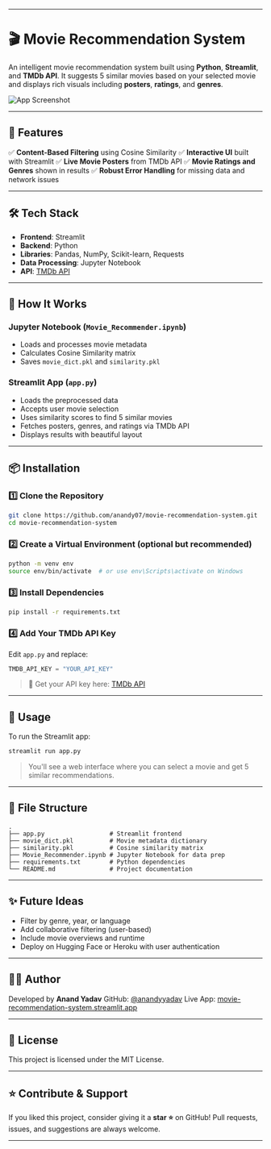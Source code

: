 

---

# 🎬 Movie Recommendation System

An intelligent movie recommendation system built using **Python**, **Streamlit**, and **TMDb API**. It suggests 5 similar movies based on your selected movie and displays rich visuals including **posters**, **ratings**, and **genres**.

![App Screenshot](https://movie-recommendation-system-i226rkr4lovu9kfe43fdjq.streamlit.app/)

---

## 🚀 Features

✅ **Content-Based Filtering** using Cosine Similarity
✅ **Interactive UI** built with Streamlit
✅ **Live Movie Posters** from TMDb API
✅ **Movie Ratings and Genres** shown in results
✅ **Robust Error Handling** for missing data and network issues

---

## 🛠️ Tech Stack

* **Frontend**: Streamlit
* **Backend**: Python
* **Libraries**: Pandas, NumPy, Scikit-learn, Requests
* **Data Processing**: Jupyter Notebook
* **API**: [TMDb API](https://www.themoviedb.org/documentation/api)

---

## 🧠 How It Works

### Jupyter Notebook (`Movie_Recommender.ipynb`)

* Loads and processes movie metadata
* Calculates Cosine Similarity matrix
* Saves `movie_dict.pkl` and `similarity.pkl`

### Streamlit App (`app.py`)

* Loads the preprocessed data
* Accepts user movie selection
* Uses similarity scores to find 5 similar movies
* Fetches posters, genres, and ratings via TMDb API
* Displays results with beautiful layout

---

## 📦 Installation

### 1️⃣ Clone the Repository

```bash
git clone https://github.com/anandy07/movie-recommendation-system.git
cd movie-recommendation-system
```

### 2️⃣ Create a Virtual Environment (optional but recommended)

```bash
python -m venv env
source env/bin/activate  # or use env\Scripts\activate on Windows
```

### 3️⃣ Install Dependencies

```bash
pip install -r requirements.txt
```

### 4️⃣ Add Your TMDb API Key

Edit `app.py` and replace:

```python
TMDB_API_KEY = "YOUR_API_KEY"
```

> 🔑 Get your API key here: [TMDb API](https://www.themoviedb.org/settings/api)

---

## 📌 Usage

To run the Streamlit app:

```bash
streamlit run app.py
```

> You'll see a web interface where you can select a movie and get 5 similar recommendations.

---

## 📁 File Structure

```
.
├── app.py                  # Streamlit frontend
├── movie_dict.pkl          # Movie metadata dictionary
├── similarity.pkl          # Cosine similarity matrix
├── Movie_Recommender.ipynb # Jupyter Notebook for data prep
├── requirements.txt        # Python dependencies
└── README.md               # Project documentation
```

---

## ✨ Future Ideas

* Filter by genre, year, or language
* Add collaborative filtering (user-based)
* Include movie overviews and runtime
* Deploy on Hugging Face or Heroku with user authentication

---

## 🧑‍💻 Author

Developed by **Anand Yadav**
GitHub: [@anandyyadav](https://github.com/anandyyadav)
Live App: [movie-recommendation-system.streamlit.app](https://movie-recommendation-system-i226rkr4lovu9kfe43fdjq.streamlit.app/)

---

## 📜 License

This project is licensed under the MIT License.

---

## ⭐ Contribute & Support

If you liked this project, consider giving it a **star ⭐** on GitHub!
Pull requests, issues, and suggestions are always welcome.

---



